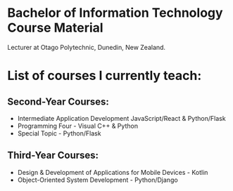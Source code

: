 # Bachelor of Information Technology Course Material

Lecturer at Otago Polytechnic, Dunedin, New Zealand. 

# List of courses I currently teach:

## Second-Year Courses:
- Intermediate Application Development JavaScript/React & Python/Flask
- Programming Four - Visual C++ & Python
- Special Topic - Python/Flask

## Third-Year Courses:
- Design & Development of Applications for Mobile Devices - Kotlin
- Object-Oriented System Development - Python/Django

